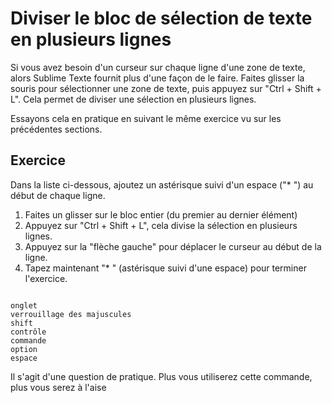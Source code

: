 Diviser le bloc de sélection de texte en plusieurs lignes
=========================================================

Si vous avez besoin d'un curseur sur chaque ligne d'une zone de texte, alors
Sublime Texte fournit plus d'une façon de le faire. Faites glisser la souris 
pour sélectionner une zone de texte, puis appuyez sur "Ctrl + Shift + L". Cela permet de diviser une sélection en plusieurs lignes.

Essayons cela en pratique en suivant le même exercice vu sur les précédentes 
sections.


Exercice
---------

Dans la liste ci-dessous, ajoutez un astérisque suivi d'un espace ("* ") au 
début de chaque ligne.

1. Faites un glisser sur le bloc entier (du premier au dernier élément)
2. Appuyez sur "Ctrl + Shift + L", cela divise la sélection en plusieurs lignes.
3. Appuyez sur la "flèche gauche" pour déplacer le curseur au début de la ligne.
4. Tapez maintenant "* " (astérisque suivi d'une espace) pour terminer
   l'exercice.

```

onglet
verrouillage des majuscules
shift
contrôle
commande
option
espace

```

Il s'agit d'une question de pratique. Plus vous utiliserez cette commande, plus vous serez à l'aise
